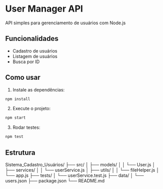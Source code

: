 # User Manager API

API simples para gerenciamento de usuários com Node.js

## Funcionalidades
- Cadastro de usuários
- Listagem de usuários
- Busca por ID

## Como usar
1. Instale as dependências:
```bash
npm install
```

2. Execute o projeto:
```bash
npm start
```

3. Rodar testes:
```bash
npm test
```

## Estrutura

Sistema_Cadastro_Usuários/
├── src/
│   ├── models/
│   │   └── User.js
│   ├── services/
│   │   └── userService.js
│   ├── utils/
│   │   └── fileHelper.js
│   └── app.js
├── tests/
│   └── userService.test.js
├── data/
│   └── users.json
├── package.json
└── README.md